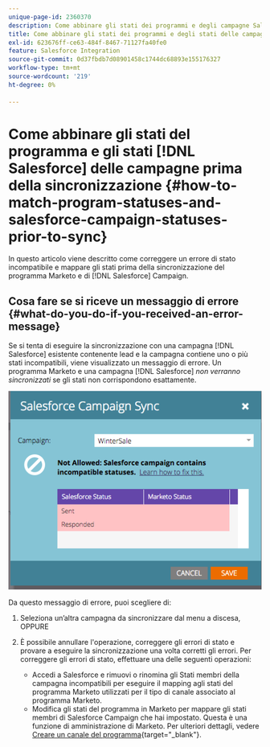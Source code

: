 ```yaml
---
unique-page-id: 2360370
description: Come abbinare gli stati dei programmi e degli campagne Salesforce prima della sincronizzazione - Documentazione Marketo - Documentazione del prodotto
title: Come abbinare gli stati dei programmi e degli stati delle campagne Salesforce prima della sincronizzazione
exl-id: 623676ff-ce63-484f-8467-71127fa40fe0
feature: Salesforce Integration
source-git-commit: 0d37fbdb7d08901458c1744dc68893e155176327
workflow-type: tm+mt
source-wordcount: '219'
ht-degree: 0%

---
```


# Come abbinare gli stati del programma e gli stati [!DNL Salesforce] delle campagne prima della sincronizzazione {#how-to-match-program-statuses-and-salesforce-campaign-statuses-prior-to-sync}

In questo articolo viene descritto come correggere un errore di stato incompatibile e mappare gli stati prima della sincronizzazione del programma Marketo e di [!DNL Salesforce] Campaign.

## Cosa fare se si riceve un messaggio di errore {#what-do-you-do-if-you-received-an-error-message}

Se si tenta di eseguire la sincronizzazione con una campagna [!DNL Salesforce] esistente contenente lead e la campagna contiene uno o più stati incompatibili, viene visualizzato un messaggio di errore. Un programma Marketo e una campagna [!DNL Salesforce] *non verranno sincronizzati* se gli stati non corrispondono esattamente.

![](assets/image2015-7-22-9-3a23-3a29.png)

Da questo messaggio di errore, puoi scegliere di:

1. Seleziona un’altra campagna da sincronizzare dal menu a discesa, OPPURE
1. È possibile annullare l&#39;operazione, correggere gli errori di stato e provare a eseguire la sincronizzazione una volta corretti gli errori. Per correggere gli errori di stato, effettuare una delle seguenti operazioni:

   * Accedi a Salesforce e rimuovi o rinomina gli Stati membri della campagna incompatibili per eseguire il mapping agli stati del programma Marketo utilizzati per il tipo di canale associato al programma Marketo.
   * Modifica gli stati del programma in Marketo per mappare gli stati membri di Salesforce Campaign che hai impostato. Questa è una funzione di amministrazione di Marketo. Per ulteriori dettagli, vedere [Creare un canale del programma](/help/marketo/product-docs/administration/tags/create-a-program-channel.md){target="_blank"}.
